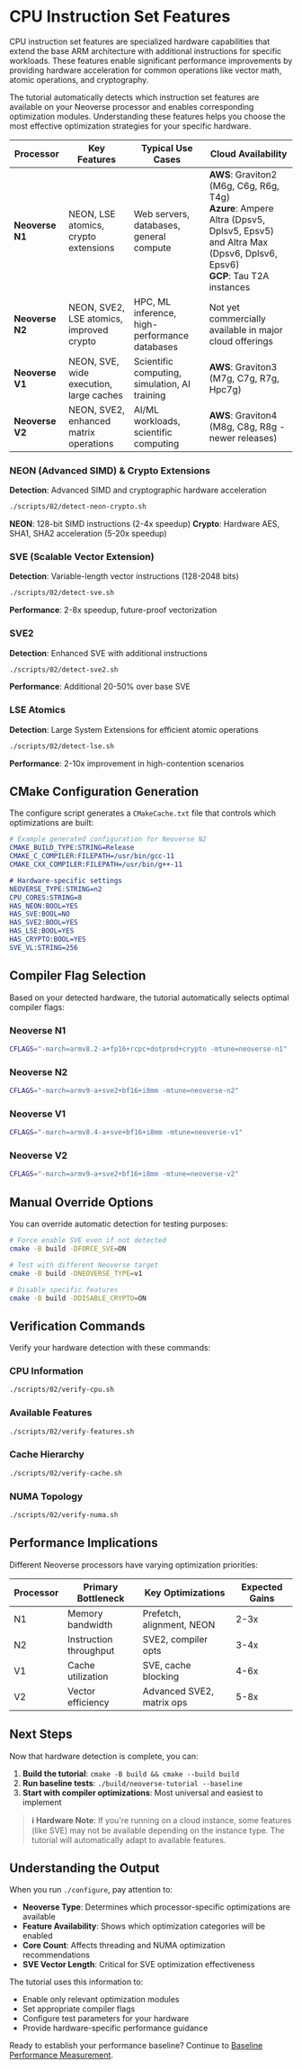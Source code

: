 # CPU Instruction Set Features

CPU instruction set features are specialized hardware capabilities that extend the base ARM architecture with additional instructions for specific workloads. These features enable significant performance improvements by providing hardware acceleration for common operations like vector math, atomic operations, and cryptography.

The tutorial automatically detects which instruction set features are available on your Neoverse processor and enables corresponding optimization modules. Understanding these features helps you choose the most effective optimization strategies for your specific hardware.

| Processor | Key Features | Typical Use Cases | Cloud Availability |
|-----------|--------------|-------------------|-------------------|
| **Neoverse N1** | NEON, LSE atomics, crypto extensions | Web servers, databases, general compute | **AWS**: Graviton2 (M6g, C6g, R6g, T4g)<br>**Azure**: Ampere Altra (Dpsv5, Dplsv5, Epsv5) and Altra Max (Dpsv6, Dplsv6, Epsv6)<br>**GCP**: Tau T2A instances |
| **Neoverse N2** | NEON, SVE2, LSE atomics, improved crypto | HPC, ML inference, high-performance databases | Not yet commercially available in major cloud offerings |
| **Neoverse V1** | NEON, SVE, wide execution, large caches | Scientific computing, simulation, AI training | **AWS**: Graviton3 (M7g, C7g, R7g, Hpc7g) |
| **Neoverse V2** | NEON, SVE2, enhanced matrix operations | AI/ML workloads, scientific computing | **AWS**: Graviton4 (M8g, C8g, R8g - newer releases) |

### NEON (Advanced SIMD) & Crypto Extensions
**Detection**: Advanced SIMD and cryptographic hardware acceleration
```bash
./scripts/02/detect-neon-crypto.sh
```

**NEON**: 128-bit SIMD instructions (2-4x speedup)
**Crypto**: Hardware AES, SHA1, SHA2 acceleration (5-20x speedup)

### SVE (Scalable Vector Extension)
**Detection**: Variable-length vector instructions (128-2048 bits)
```bash
./scripts/02/detect-sve.sh
```
**Performance**: 2-8x speedup, future-proof vectorization

### SVE2
**Detection**: Enhanced SVE with additional instructions
```bash
./scripts/02/detect-sve2.sh
```
**Performance**: Additional 20-50% over base SVE

### LSE Atomics
**Detection**: Large System Extensions for efficient atomic operations
```bash
./scripts/02/detect-lse.sh
```
**Performance**: 2-10x improvement in high-contention scenarios

## CMake Configuration Generation

The configure script generates a `CMakeCache.txt` file that controls which optimizations are built:

```cmake
# Example generated configuration for Neoverse N2
CMAKE_BUILD_TYPE:STRING=Release
CMAKE_C_COMPILER:FILEPATH=/usr/bin/gcc-11
CMAKE_CXX_COMPILER:FILEPATH=/usr/bin/g++-11

# Hardware-specific settings
NEOVERSE_TYPE:STRING=n2
CPU_CORES:STRING=8
HAS_NEON:BOOL=YES
HAS_SVE:BOOL=NO
HAS_SVE2:BOOL=YES
HAS_LSE:BOOL=YES
HAS_CRYPTO:BOOL=YES
SVE_VL:STRING=256
```

## Compiler Flag Selection

Based on your detected hardware, the tutorial automatically selects optimal compiler flags:

### Neoverse N1
```bash
CFLAGS="-march=armv8.2-a+fp16+rcpc+dotprod+crypto -mtune=neoverse-n1"
```

### Neoverse N2
```bash
CFLAGS="-march=armv9-a+sve2+bf16+i8mm -mtune=neoverse-n2"
```

### Neoverse V1
```bash
CFLAGS="-march=armv8.4-a+sve+bf16+i8mm -mtune=neoverse-v1"
```

### Neoverse V2
```bash
CFLAGS="-march=armv9-a+sve2+bf16+i8mm -mtune=neoverse-v2"
```

## Manual Override Options

You can override automatic detection for testing purposes:

```bash
# Force enable SVE even if not detected
cmake -B build -DFORCE_SVE=ON

# Test with different Neoverse target
cmake -B build -DNEOVERSE_TYPE=v1

# Disable specific features
cmake -B build -DDISABLE_CRYPTO=ON
```

## Verification Commands

Verify your hardware detection with these commands:

### CPU Information
```bash
./scripts/02/verify-cpu.sh
```

### Available Features
```bash
./scripts/02/verify-features.sh
```

### Cache Hierarchy
```bash
./scripts/02/verify-cache.sh
```

### NUMA Topology
```bash
./scripts/02/verify-numa.sh
```

## Performance Implications

Different Neoverse processors have varying optimization priorities:

| Processor | Primary Bottleneck | Key Optimizations | Expected Gains |
|-----------|-------------------|-------------------|----------------|
| N1 | Memory bandwidth | Prefetch, alignment, NEON | 2-3x |
| N2 | Instruction throughput | SVE2, compiler opts | 3-4x |
| V1 | Cache utilization | SVE, cache blocking | 4-6x |
| V2 | Vector efficiency | Advanced SVE2, matrix ops | 5-8x |

## Next Steps

Now that hardware detection is complete, you can:

1. **Build the tutorial**: `cmake -B build && cmake --build build`
2. **Run baseline tests**: `./build/neoverse-tutorial --baseline`
3. **Start with compiler optimizations**: Most universal and easiest to implement

> **ℹ️ Hardware Note**: If you're running on a cloud instance, some features (like SVE) may not be available depending on the instance type. The tutorial will automatically adapt to available features.

## Understanding the Output

When you run `./configure`, pay attention to:

- **Neoverse Type**: Determines which processor-specific optimizations are available
- **Feature Availability**: Shows which optimization categories will be enabled
- **Core Count**: Affects threading and NUMA optimization recommendations
- **SVE Vector Length**: Critical for SVE optimization effectiveness

The tutorial uses this information to:
- Enable only relevant optimization modules
- Set appropriate compiler flags
- Configure test parameters for your hardware
- Provide hardware-specific performance guidance

Ready to establish your performance baseline? Continue to [Baseline Performance Measurement](./03-baseline.md).

